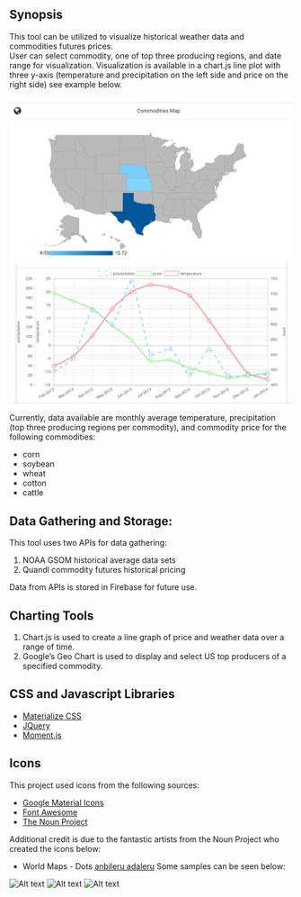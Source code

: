 ## Synopsis
This tool can be utilized to visualize historical weather data and commodities futures prices.  
User can select commodity, one of top three producing regions, and date range for visualization. Visualization is available in a chart.js line plot with three y-axis (temperature and precipitation on the left side and price on the right side) see example below.  

![Alt text](assets/images/sampleMap.PNG "sample map")
![Alt text](assets/images/samplePlot.png "sample visualization")

Currently, data available are monthly average temperature, precipitation (top three producing regions per commodity), and commodity price for the following commodities:
+ corn
+ soybean
+ wheat
+ cotton
+ cattle

## Data Gathering and Storage:
This tool uses two APIs for data gathering:

1. NOAA GSOM historical average data sets
2. Quandl commodity futures historical pricing

Data from APIs is stored in Firebase for future use.

## Charting Tools
1. Chart.js is used to create a line graph of price and weather data over a range of time.
2. Google’s Geo Chart is used to display and select US top producers of a specified commodity.

## CSS and Javascript Libraries
+ [Materialize CSS](http://materializecss.com/)
+ [JQuery](http://jquery.com/)
+ [Moment.js](http://momentjs.com/) 

## Icons
This project used icons from the following sources:
+ [Google Material Icons](https://material.io/icons/)
+ [Font Awesome](http://fontawesome.io/)
+ [The Noun Project](https://thenounproject.com/) 

Additional credit is due to the fantastic artists from the Noun Project who created the icons below:
+ World Maps - Dots [anbileru adaleru](https://thenounproject.com/pronoun/collection/world-maps-dots/) Some samples can be seen below:

![Alt text](assets/images/US-Country_icon "US Dots Sample") ![Alt text](assets/images/US-TX_icon "Texas Dots Sample") ![Alt text](assets/images/US-IL_icon "Illinois Dots Sample")